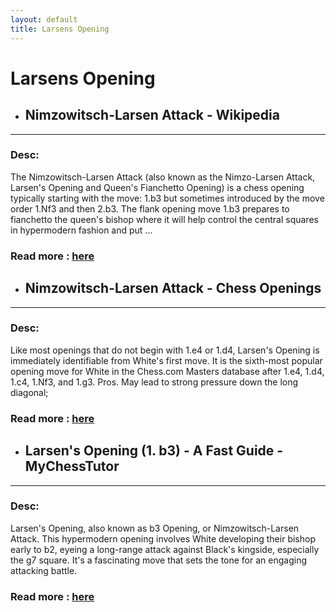 ```yaml
---
layout: default
title: Larsens Opening
---
```

# Larsens Opening
- ## **Nimzowitsch-Larsen Attack - Wikipedia** 

---
### Desc: 
 The Nimzowitsch-Larsen Attack (also known as the Nimzo-Larsen Attack, Larsen's Opening and Queen's Fianchetto Opening) is a chess opening typically starting with the move: 1.b3 but sometimes introduced by the move order 1.Nf3 and then 2.b3. The flank opening move 1.b3 prepares to fianchetto the queen's bishop where it will help control the central squares in hypermodern fashion and put ... 
### Read more : [here](https://en.wikipedia.org/wiki/Nimzowitsch–Larsen_Attack) 
- ## **Nimzowitsch-Larsen Attack - Chess Openings** 

---
### Desc: 
 Like most openings that do not begin with 1.e4 or 1.d4, Larsen's Opening is immediately identifiable from White's first move. It is the sixth-most popular opening move for White in the Chess.com Masters database after 1.e4, 1.d4, 1.c4, 1.Nf3, and 1.g3. Pros. May lead to strong pressure down the long diagonal; 
### Read more : [here](https://www.chess.com/openings/Nimzowitsch-Larsen-Attack) 
- ## **Larsen's Opening (1. b3) - A Fast Guide - MyChessTutor** 

---
### Desc: 
 Larsen's Opening, also known as b3 Opening, or Nimzowitsch-Larsen Attack. This hypermodern opening involves White developing their bishop early to b2, eyeing a long-range attack against Black's kingside, especially the g7 square. It's a fascinating move that sets the tone for an engaging attacking battle. 
### Read more : [here](https://www.mychesstutor.com/learn/larsens-opening) 


